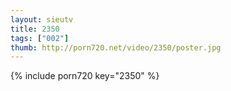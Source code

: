 ```yaml
--- 
layout: sieutv
title: 2350
tags: ["002"]
thumb: http://porn720.net/video/2350/poster.jpg
---
```

{% include porn720 key="2350" %} 
